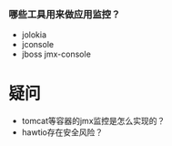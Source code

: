 ### 哪些工具用来做应用监控？

* jolokia
* jconsole
* jboss jmx-console

# 疑问
* tomcat等容器的jmx监控是怎么实现的？
* hawtio存在安全风险？
